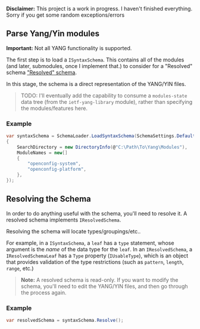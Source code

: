 ﻿**Disclaimer:** This project is a work in progress.  I haven't finished everything.
Sorry if you get some random exceptions/errors

## Parse Yang/Yin modules

**Important:** Not all YANG functionality is supported.

The first step is to load a `ISyntaxSchema`.  This contains all of the modules
(and later, submodules, once I implement that.) to consider for a "Resolved" schema
["Resolved" schema](#resolving-the-schema).  

In this stage, the schema is a direct representation of the YANG/YIN files.

> TODO: I'll eventually add the capability to consume a `modules-state` data tree 
(from the `ietf-yang-library` module), rather than specifying the modules/features here.

### Example

```c#
var syntaxSchema = SchemaLoader.LoadSyntaxSchema(SchemaSettings.Default with
{
    SearchDirectory = new DirectoryInfo(@"C:\Path\To\Yang\Modules"),
    ModuleNames = new[]
    {
        "openconfig-system",
        "openconfig-platform",
    },
});
```

## Resolving the Schema

In order to do anything useful with the schema, you'll need to resolve it.
A resolved schema implements `IResolvedSchema`.

Resolving the schema will locate types/groupings/etc..

For example, in a `ISyntaxSchema`, a `leaf` has a `type` statement, whose 
argument is the _name_ of the data type for the `leaf`.  In an `IResolvedSchema`, 
a `IResolvedSchemaLeaf` has a `Type` property (`IUsableType`), which is an object
that provides validation of the type restrictions (such as `pattern`, `length`, `range`, etc.)

> **Note:** A resolved schema is read-only.  If you want to modify the schema,
> you'll need to edit the YANG/YIN files, and then go through the process again.

### Example

```c#
var resolvedSchema = syntaxSchema.Resolve();
```
